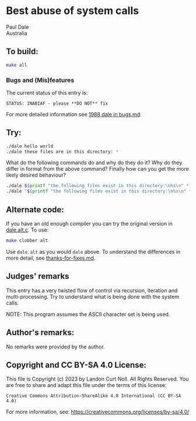 # Best abuse of system calls

Paul Dale\
Australia

## To build:

```sh
make all
```


### Bugs and (Mis)features

The current status of this entry is:

```
STATUS: INABIAF - please **DO NOT** fix
```

For more detailed information see [1988 dale in bugs.md](/bugs.md#1988-dale).


## Try:

```sh
./dale hello world
./dale these files are in this directory: *
```

What do the following commands do and why do they do it? Why do they differ in
format from the above command? Finally how can you get the more likely desired
behaviour?


```sh
./dale $(printf "the following files exist in this directory:\n%s\n" *)
./dale "$(printf "the following files exist in this directory:\n%s\n" *)"
```

## Alternate code:

If you have an old enough compiler you can try the original version in
[dale.alt.c](dale.alt.c). To use:

```sh
make clobber alt
```

Use `dale.alt` as you would `dale` above. To understand the differences in more
detail, see [thanks-for-fixes.md](/thanks-for-fixes.md).


## Judges' remarks

This entry has a very twisted flow of control via recursion, iteration
and multi-processing.  Try to understand what is being done with the
system calls.

NOTE: This program assumes the ASCII character set is being used.

## Author's remarks:

No remarks were provided by the author.


## Copyright and CC BY-SA 4.0 License:

This file is Copyright (c) 2023 by Landon Curt Noll.  All Rights Reserved.
You are free to share and adapt this file under the terms of this license:

    Creative Commons Attribution-ShareAlike 4.0 International (CC BY-SA 4.0)

For more information, see: https://creativecommons.org/licenses/by-sa/4.0/
